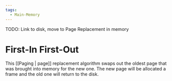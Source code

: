 ```yaml
---
tags:
  - Main-Memory
---
```

TODO: Link to disk, move to Page Replacement in memory
# First-In First-Out
This [[Paging | page]] replacement algorithm swaps out the oldest page that was brought into memory for the new one. The new page will be allocated a frame and the old one will return to the disk.